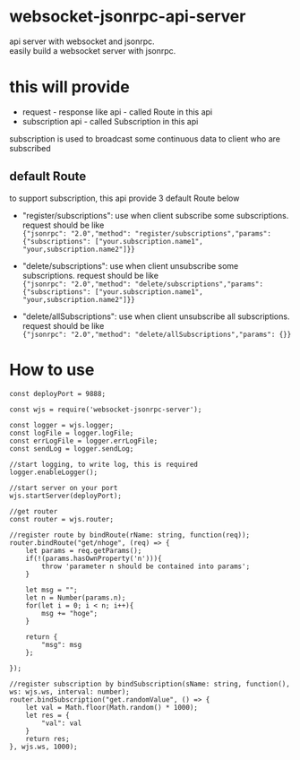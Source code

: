 # websocket-jsonrpc-api-server
api server with websocket and jsonrpc.  
easily build a websocket server with jsonrpc.  

# this will provide
- request - response like api - called Route in this api
- subscription api - called Subscription in this api

subscription is used to broadcast some continuous data to client who are subscribed

## default Route
to support subscription, this api provide 3 default Route below
 - "register/subscriptions": use when client subscribe some subscriptions.  
    request should be like   
    ``
    {"jsonrpc": "2.0","method": "register/subscriptions","params": {"subscriptions": ["your.subscription.name1", "your,subscription.name2"]}}
    ``

 - "delete/subscriptions": use when client unsubscribe some subscriptions.
    request should be like  
    ``
    {"jsonrpc": "2.0","method": "delete/subscriptions","params": {"subscriptions": ["your.subscription.name1", "your,subscription.name2"]}}
    ``
 - "delete/allSubscriptions": use when client unsubscribe all subscriptions.
    request should be like   
    ``
    {"jsonrpc": "2.0","method": "delete/allSubscriptions","params": {}}
    ``

# How to use

``` 
const deployPort = 9888;

const wjs = require('websocket-jsonrpc-server');

const logger = wjs.logger;
const logFile = logger.logFile;
const errLogFile = logger.errLogFile;
const sendLog = logger.sendLog;

//start logging, to write log, this is required
logger.enableLogger();

//start server on your port
wjs.startServer(deployPort);

//get router
const router = wjs.router;

//register route by bindRoute(rName: string, function(req));
router.bindRoute("get/nhoge", (req) => {
    let params = req.getParams();
    if(!(params.hasOwnProperty('n'))){
        throw 'parameter n should be contained into params';
    }

    let msg = "";
    let n = Number(params.n);
    for(let i = 0; i < n; i++){
        msg += "hoge";
    }

    return {
        "msg": msg
    };

});

//register subscription by bindSubscription(sName: string, function(), ws: wjs.ws, interval: number);
router.bindSubscription("get.randomValue", () => {
    let val = Math.floor(Math.random() * 1000);
    let res = {
        "val": val
    }
    return res;
}, wjs.ws, 1000);

```